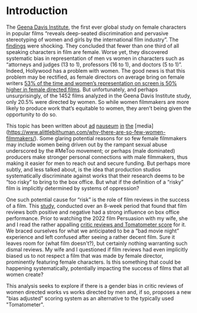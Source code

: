 # Introduction

The [Geena Davis Institute](https://seejane.org/), the first ever global study on female characters in popular films “reveals deep-seated discrimination and pervasive stereotyping of women and girls by the international film industry”. The [findings](https://www.unwomen.org/en/news/stories/2014/9/geena-davis-study-press-release) were shocking. They concluded that fewer than one third of all speaking characters in film are female. Worse yet, they discovered systematic bias in representation of men vs women in characters such as “attorneys and judges (13 to 1), professors (16 to 1), and doctors (5 to 1)”. Indeed, Hollywood has a problem with women. The good news is that this problem may be rectified, as female directors on average bring on female writers [53% of the time and women’s representation on screen is 50% higher in female directed films](https://www.alittlebithuman.com/why-there-are-so-few-women-filmmakers/). But unfortunately, and perhaps unsurprisingly, of the 1452 films analyzed in the Geena Davis Institute study, only 20.5% were directed by women. So while women filmmakers are more likely to produce work that’s equitable to women, they aren’t being given the opportunity to do so.

This topic has been written about [ad](https://www.bbc.com/culture/article/20191129-why-arent-there-more-women-film-directors) [nauseum](https://www.forbes.com/sites/kimelsesser/2022/01/03/fewer-female-directors-on-top-grossing-films-in-2021/?sh=429a462363b1) [in](https://www.varsity.co.uk/film-and-tv/18562) [the](https://www.theguardian.com/film/2010/jan/31/female-film-makers) [media] (https://www.alittlebithuman.com/why-there-are-so-few-women-filmmakers/). Some glaring potential reasons for so few female filmmakers may include women being driven out by the rampant sexual abuse underscored by the #MeToo movement; or perhaps (male dominated) producers make stronger personal connections with male filmmakers, thus making it easier for men to reach out and secure funding. But perhaps more subtly, and less talked about, is the idea that production studios systematically discriminate against works that their research deems to be “too risky” to bring to the box office. But what if the definition of a “risky” film is implicitly determined by systems of oppression?

One such potential cause for “risk” is the role of film reviews in the success of a film. This [study](https://journals.sagepub.com/doi/abs/10.1509/jmkg.67.4.103.18692?journalCode=jmxa), conducted over an 8-week period that found that film reviews both positive and negative had a strong influence on box office performance. Prior to watching the 2022 film Persuasion with my wife, she and I read the rather appalling [critic reviews and Tomatometer score](https://www.rottentomatoes.com/m/persuasion) for it. We braced ourselves for what we anticipated to be a “bad movie night” experience and left confused after seeing a rather decent film. Sure it leaves room for (what film doesn't?), but certainly nothing warranting such dismal reviews. My wife and I questioned if film reviews had even implicitly biased us to not respect a film that was made by female director, prominently featuring female characters. Is this something that could be happening systematically, potentially impacting the success of films that all women create?

This analysis seeks to explore if there is a gender bias in critic reviews of women directed works vs works directed by men and, if so, proposes a new "bias adjusted" scoring system as an alternative to the typically used "Tomatometer".
